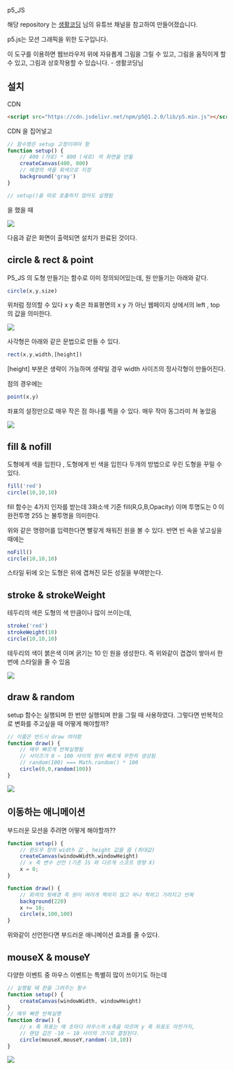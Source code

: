 p5_JS

해당 repository 는 <a href="https://www.youtube.com/channel/UCvc8kv-i5fvFTJBFAk6n1SA">생활코딩</a> 님의 유튜브 채널을 참고하여 만들어졌습니다.

p5.js는 모션 그래픽을 위한 도구입니다. 

이 도구를 이용하면 웹브라우저 위에 자유롭게 그림을 그릴 수 있고, 그림을 움직이게 할 수 있고, 그림과 상호작용할 수 있습니다.  - 생활코딩님

## 설치

CDN

```html
<script src="https://cdn.jsdelivr.net/npm/p5@1.2.0/lib/p5.min.js"></script>
```

CDN 을 집어넣고 

```javascript
// 함수명은 setup 고정이여야 함
function setup() {
    // 400 (가로) * 800 (세로) 의 화면을 만듦
    createCanvas(400, 800)
    // 배경의 색을 회색으로 지정
    background('gray')
}

// setup()을 따로 호출하지 않아도 실행됨
```

을 했을 때 

<img src="gitImages\startCanvas.png">

다음과 같은 화면이 출력되면 설치가 완료된 것이다.

## circle & rect & point

P5_JS 의 도형 만들기는 함수로 이미 정의되어있는데,
원 만들기는 아래와 같다.

```javascript
circle(x,y,size)
```

위처럼 정의할 수 있다 x y 축은 좌표평면의 x y 가 아닌 웹페이지 상에서의 left , top 의 값을 의미한다.

<img src="gitImages\circle.png">

사각형은 아래와 같은 문법으로 만들 수 있다.

```javascript
rect(x,y,width,[height])
```

[height] 부분은 생략이 가능하며 생략일 경우 width 사이즈의 정사각형이 만들어진다.

점의 경우에는

```javascript
point(x,y)
```

좌표의 설정만으로 매우 작은 점 하나를 찍을 수 있다.
매우 작아 동그라미 쳐 놓았음

<img src="gitImages\rect.png">

## fill & nofill

도형에게 색을 입힌다 , 도형에게 빈 색을 입힌다 두개의 방법으로 우린 도형을 꾸밀 수 있다.

```javascript
fill('red')
circle(10,10,10)
```

fill 함수는 4가지 인자를 받는데 3화소색 기준 fill(R,G,B,Opacity)
이며 투명도는 0 이 완전투명 255 는 불투명을 의미한다.

위와 같은 명령어를 입력한다면 빨갛게 채워진 원을 볼 수 있다.
반면 빈 속을 넣고싶을 때에는

```javascript
noFill()
circle(10,10,10)
```

스타일 뒤에 오는 도형은 위에 겹쳐진 모든 성질을 부여받는다.

## stroke & strokeWeight

테두리의 색은 도형의 색 만큼이나 많이 쓰이는데,

```javascript
stroke('red')
strokeWeight(10)
circle(10,10,10)
```

테두리의 색이 붉은색 이며 굵기는 10 인 원을 생성한다.
즉 위와같이 겹겹이 쌓아서 한번에 스타일을 줄 수 있음

<img src="gitImages\fill&stroke.png">

## draw & random

setup 함수는 실행되며 한 번만 실행되며 판을 그릴 때 사용하였다.
그렇다면 반복적으로 변화를 주고싶을 때 어떻게 해야할까?

```javascript
// 이름은 반드시 draw 여야함
function draw() {
    // 매우 빠르게 반복실행됨
    // 사이즈가 0 ~ 100 사이의 원이 빠르게 무한히 생성됨
    // random(100) === Math.random() * 100
    circle(0,0,random(100))
}
```

<img src="gitImages\draw & random.png">

## 이동하는 애니메이션

부드러운 모션을 주려면 어떻게 해야할까??

```javascript
function setup() {
    // 윈도우 창의 width 값 , height 값을 줌 (최대값)
    createCanvas(windowWidth,windowHeight)
    // x 축 변수 선언 (기존 JS 와 다르게 스코프 영향 X)
    x = 0;
}

function draw() {
    // 회색의 뒷배경 즉 원이 여러개 찍히지 않고 하나 찍히고 가려지고 반복
    background(220)
    x += 10;
    circle(x,100,100)
}
```

위와같이 선언한다면 부드러운 애니메이션 효과를 줄 수있다.

## mouseX & mouseY

다양한 이벤트 중 마우스 이벤트는 특별히 많이 쓰이기도 하는데

```javascript
// 실행될 때 판을 그려주는 함수
function setup() {
    createCanvas(windowWidth, windowHeight)
}
// 매우 빠른 반복실행
function draw() {
    // x 축 좌표는 매 초마다 마우스의 x축을 따르며 y 축 좌표도 마찬가지,
    // 랜덤 값은 -10 ~ 10 사이의 크기로 결정된다.
    circle(mouseX,mouseY,random(-10,10))
}
```
<img src="gitImages\heart.png">
